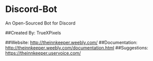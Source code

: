# Discord-Bot
An Open-Sourced Bot for Discord

##Created By: TrueXPixels

##Website: http://theinnkeeper.weebly.com/
##Documentation: http://theinnkeeper.weebly.com/documentation.html
##Suggestions: https://theinnkeeper.uservoice.com/
